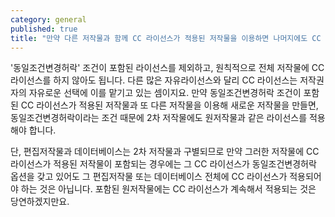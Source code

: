 ```yaml
---
category: general
published: true
title: "만약 다른 저작물과 함께 CC 라이선스가 적용된 저작물을 이용하면 나머지에도 CC 라이선스를 적용해야 하나요?"
---
```




'동일조건변경허락' 조건이 포함된 라이선스를 제외하고, 원칙적으로 전체 저작물에 CC 라이선스를 하지 않아도 됩니다. 다른 많은 자유라이선스와 달리 CC 라이선스는 저작권자의 자유로운 선택에 이를 맡기고 있는 셈이지요. 만약 동일조건변경허락 조건이 포함된 CC 라이선스가 적용된 저작물과 또 다른 저작물을 이용해 새로운 저작물을 만들면, 동일조건변경허락이라는 조건 때문에 2차 저작물에도 원저작물과 같은 라이선스를 적용해야 합니다. 

단, 편집저작물과 데이터베이스는 2차 저작물과 구별되므로 만약 그러한 저작물에 CC 라이선스가 적용된 저작물이 포함되는 경우에는 그 CC 라이선스가 동일조건변경허락 옵션을 갖고 있어도 그 편집저작물 또는 데이터베이스 전체에 CC 라이선스가 적용되어야 하는 것은 아닙니다. 포함된 원저작물에는 CC 라이선스가 계속해서 적용되는 것은 당연하겠지만요.
